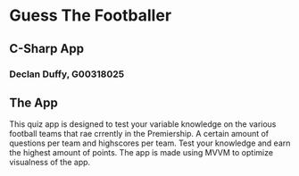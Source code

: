 # Guess The Footballer
## C-Sharp App
### Declan Duffy, G00318025

## The App
This quiz app is designed to test your variable knowledge on the various football teams that rae crrently in the Premiership. A certain amount of questions per team and highscores per team. Test your knowledge and earn the highest amount of points. The app is made using MVVM to optimize visualness of the app.
